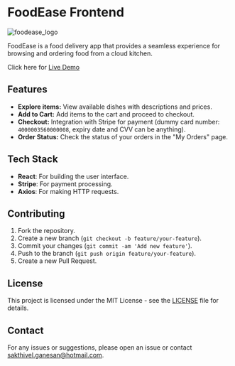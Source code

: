 # FoodEase Frontend

![foodease_logo](https://github.com/user-attachments/assets/79fefdea-61ab-4aa6-bc85-27a42e2bc889)

FoodEase is a food delivery app that provides a seamless experience for browsing and ordering food from a cloud kitchen.

Click here for [Live Demo](https://foodease.vercel.app)

## Features
- **Explore items:** View available dishes with descriptions and prices.
- **Add to Cart:** Add items to the cart and proceed to checkout.
- **Checkout:** Integration with Stripe for payment (dummy card number: `4000003560000008`, expiry date and CVV can be anything).
- **Order Status:** Check the status of your orders in the "My Orders" page.

## Tech Stack
- **React**: For building the user interface.
- **Stripe**: For payment processing.
- **Axios**: For making HTTP requests.

## Contributing
1. Fork the repository.
2. Create a new branch (`git checkout -b feature/your-feature`).
3. Commit your changes (`git commit -am 'Add new feature'`).
4. Push to the branch (`git push origin feature/your-feature`).
5. Create a new Pull Request.

## License
This project is licensed under the MIT License - see the [LICENSE](LICENSE) file for details.

## Contact
For any issues or suggestions, please open an issue or contact [sakthivel.ganesan@hotmail.com](mailto:sakthivel.ganesan@hotmail.com).
